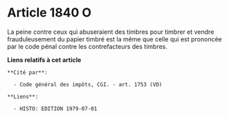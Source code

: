 # Article 1840 O

La peine contre ceux qui abuseraient des timbres pour timbrer et vendre frauduleusement du papier timbré est la même que
celle qui est prononcée par le code pénal contre les contrefacteurs des timbres.

**Liens relatifs à cet article**

	**Cité par**:

	  - Code général des impôts, CGI. - art. 1753 (VD)

	**Liens**:

	  - HISTO: EDITION 1979-07-01
